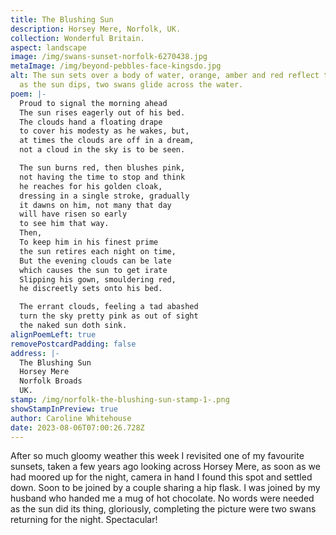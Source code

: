 ```yaml
---
title: The Blushing Sun
description: Horsey Mere, Norfolk, UK.
collection: Wonderful Britain.
aspect: landscape
image: /img/swans-sunset-norfolk-6270438.jpg
metaImage: /img/beyond-pebbles-face-kingsdo.jpg
alt: The sun sets over a body of water, orange, amber and red reflect the sky,
  as the sun dips, two swans glide across the water.
poem: |-
  Proud to signal the morning ahead 
  The sun rises eagerly out of his bed.
  The clouds hand a floating drape
  to cover his modesty as he wakes, but,
  at times the clouds are off in a dream,
  not a cloud in the sky is to be seen.

  The sun burns red, then blushes pink,
  not having the time to stop and think
  he reaches for his golden cloak,
  dressing in a single stroke, gradually 
  it dawns on him, not many that day 
  will have risen so early 
  to see him that way.
  Then,
  To keep him in his finest prime
  the sun retires each night on time,
  But the evening clouds can be late 
  which causes the sun to get irate 
  Slipping his gown, smouldering red, 
  he discreetly sets onto his bed.

  The errant clouds, feeling a tad abashed
  turn the sky pretty pink as out of sight
  the naked sun doth sink.
alignPoemLeft: true
removePostcardPadding: false
address: |-
  The Blushing Sun
  Horsey Mere
  Norfolk Broads
  UK.
stamp: /img/norfolk-the-blushing-sun-stamp-1-.png
showStampInPreview: true
author: Caroline Whitehouse
date: 2023-08-06T07:00:26.728Z
---
```

After so much gloomy weather this week I revisited one of my favourite sunsets, taken a few years ago looking across Horsey Mere, as soon as we had moored up for the night, camera in hand I found this spot and settled down. Soon to be joined by a couple sharing a hip flask. I was joined by my husband who handed me a mug of hot chocolate. No words were needed as the sun did its thing, gloriously, completing the picture were two swans returning for the night. Spectacular!